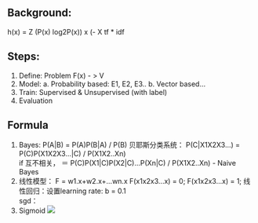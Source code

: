 
## Background:
h(x) = Z (P(x) log2P(x))  x (- X
tf * idf

## Steps:

1. Define:  Problem F(x) - > V
2. Model:   a. Probability based:   E1, E2, E3..  b. Vector based…  
3. Train: Supervised & Unsupervised  (with label)
4. Evaluation

## Formula
1. Bayes:  P(A|B) = P(A)P(B|A) / P(B)
 贝耶斯分类系统：  P(C|X1X2X3...)  = P(C)P(X1X2X3...|C)  / P(X1X2..Xn)  
  if 互不相关， ＝ P(C)P(X1|C)P(X2|C)...P(Xn|C) / P(X1X2..Xn)  - Naive Bayes
2. 线性模型： F = w1.x+w2.x+...wn.x
F(x1x2x3...x) = 0;
F(x1x2x3...x) = 1;
线性回归：设置learning rate: b = 0.1  
sgd： 
3. Sigmoid
<img src='http://d.hiphotos.baidu.com/baike/s%3D99/sign=a46bd6f1dd33c895a27e9472d01340df/0df3d7ca7bcb0a4659502a5f6f63f6246b60af62.jpg'></img>

